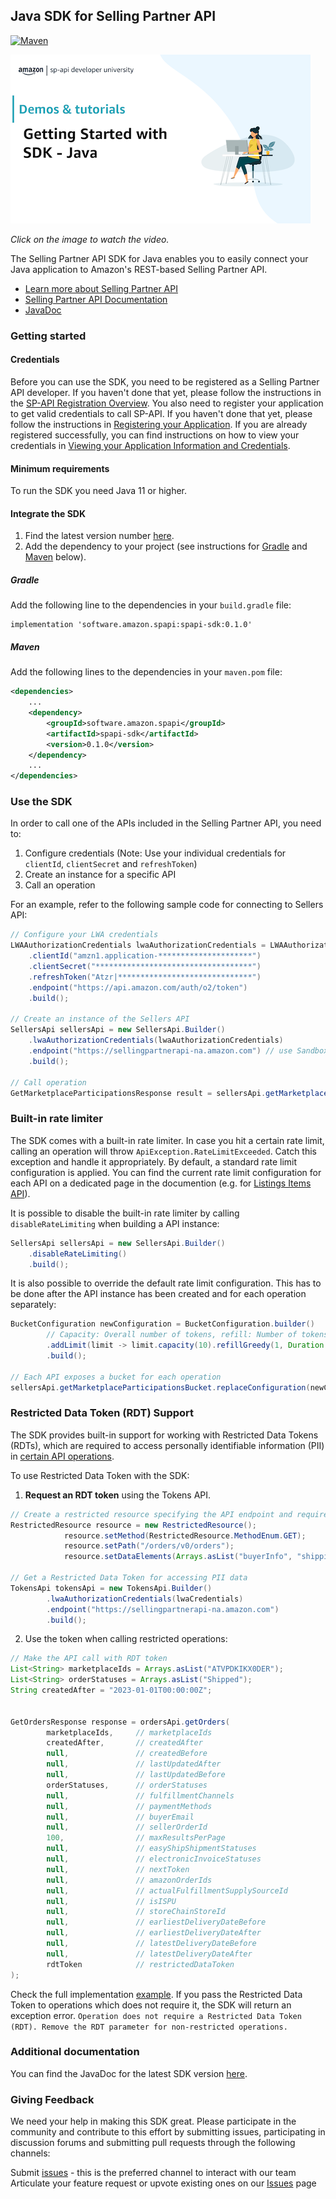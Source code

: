 ## Java SDK for Selling Partner API
[![Maven](https://img.shields.io/maven-central/v/software.amazon.spapi/spapi-sdk.svg?label=Maven)](https://central.sonatype.com/artifact/software.amazon.spapi/spapi-sdk)

[![Video Thumbnail](https://github.com/amzn/selling-partner-api-sdk/blob/main/java/docs/video-thumbnail.png?raw=true)](https://www.youtube.com/watch?v=OmYTAA80V_4)

*Click on the image to watch the video.*

The Selling Partner API SDK for Java enables you to easily connect your Java application to Amazon's REST-based Selling Partner API.

* [Learn more about Selling Partner API](https://developer.amazonservices.com/)
* [Selling Partner API Documentation](https://developer-docs.amazon.com/sp-api/)
* [JavaDoc](https://www.javadoc.io/doc/software.amazon.spapi/spapi-sdk/latest/index.html)

### Getting started

#### Credentials

Before you can use the SDK, you need to be registered as a Selling Partner API developer. If you haven't done that yet, please follow the instructions in the [SP-API Registration Overview](https://developer-docs.amazon.com/sp-api/docs/sp-api-registration-overview).
You also need to register your application to get valid credentials to call SP-API. If you haven't done that yet, please follow the instructions in [Registering your Application](https://developer-docs.amazon.com/sp-api/docs/registering-your-application).
If you are already registered successfully, you can find instructions on how to view your credentials in [Viewing your Application Information and Credentials](https://developer-docs.amazon.com/sp-api/docs/viewing-your-application-information-and-credentials).

#### Minimum requirements

To run the SDK you need Java 11 or higher.

#### Integrate the SDK

1. Find the latest version number [here](https://github.com/amzn/selling-partner-api-sdk/releases).
2. Add the dependency to your project (see instructions for [Gradle](#gradle) and [Maven](#maven) below).

##### Gradle

Add the following line to the dependencies in your `build.gradle` file:

```
implementation 'software.amazon.spapi:spapi-sdk:0.1.0'
```

##### Maven

Add the following lines to the dependencies in your `maven.pom` file:

```xml
<dependencies>
    ...
    <dependency>
        <groupId>software.amazon.spapi</groupId>
        <artifactId>spapi-sdk</artifactId>
        <version>0.1.0</version>
    </dependency>
    ...
</dependencies>
```

### Use the SDK

In order to call one of the APIs included in the Selling Partner API, you need to:
1. Configure credentials (Note: Use your individual credentials for `clientId`, `clientSecret` and `refreshToken`)
2. Create an instance for a specific API
3. Call an operation

For an example, refer to the following sample code for connecting to Sellers API:
```java
// Configure your LWA credentials
LWAAuthorizationCredentials lwaAuthorizationCredentials = LWAAuthorizationCredentials.builder()
    .clientId("amzn1.application-*********************")
    .clientSecret("***********************************")
    .refreshToken("Atzr|******************************")
    .endpoint("https://api.amazon.com/auth/o2/token")
    .build();

// Create an instance of the Sellers API
SellersApi sellersApi = new SellersApi.Builder()
    .lwaAuthorizationCredentials(lwaAuthorizationCredentials)
    .endpoint("https://sellingpartnerapi-na.amazon.com") // use Sandbox URL here if you would like to test your applications without affecting production data.
    .build();

// Call operation
GetMarketplaceParticipationsResponse result = sellersApi.getMarketplaceParticipations();
```

### Built-in rate limiter

The SDK comes with a built-in rate limiter. In case you hit a certain rate limit, calling an operation will throw `ApiException.RateLimitExceeded`. Catch this exception and handle it appropriately.
By default, a standard rate limit configuration is applied. You can find the current rate limit configuration for each API on a dedicated page in the documention (e.g. for [Listings Items API](https://developer-docs.amazon.com/sp-api/docs/listings-items-api-rate-limits)).

It is possible to disable the built-in rate limiter by calling `disableRateLimiting` when building a API instance:
```java
SellersApi sellersApi = new SellersApi.Builder()
    .disableRateLimiting()
    .build();
```

It is also possible to override the default rate limit configuration. This has to be done after the API instance has been created and for each operation separately:
```java
BucketConfiguration newConfiguration = BucketConfiguration.builder()
        // Capacity: Overall number of tokens, refill: Number of tokens refilled per second
        .addLimit(limit -> limit.capacity(10).refillGreedy(1, Duration.ofSeconds(1)))
        .build();

// Each API exposes a bucket for each operation
sellersApi.getMarketplaceParticipationsBucket.replaceConfiguration(newConfiguration, TokensInheritanceStrategy.RESET);
```
### Restricted Data Token (RDT) Support

The SDK provides built-in support for working with Restricted Data Tokens (RDTs), which are required to access personally identifiable information (PII) in [certain API operations](https://developer-docs.amazon.com/sp-api/docs/tokens-api-use-case-guide#restricted-operations).

To use Restricted Data Token with the SDK:

1. **Request an RDT token** using the Tokens API.

```java
// Create a restricted resource specifying the API endpoint and required data elements
RestrictedResource resource = new RestrictedResource();
            resource.setMethod(RestrictedResource.MethodEnum.GET);
            resource.setPath("/orders/v0/orders");
            resource.setDataElements(Arrays.asList("buyerInfo", "shippingAddress"));

// Get a Restricted Data Token for accessing PII data
TokensApi tokensApi = new TokensApi.Builder()
        .lwaAuthorizationCredentials(lwaCredentials)
        .endpoint("https://sellingpartnerapi-na.amazon.com")
        .build();
```
2. Use the token when calling restricted operations:

```java
// Make the API call with RDT token
List<String> marketplaceIds = Arrays.asList("ATVPDKIKX0DER");
List<String> orderStatuses = Arrays.asList("Shipped");
String createdAfter = "2023-01-01T00:00:00Z";


GetOrdersResponse response = ordersApi.getOrders(
        marketplaceIds,     // marketplaceIds
        createdAfter,       // createdAfter
        null,               // createdBefore
        null,               // lastUpdatedAfter
        null,               // lastUpdatedBefore
        orderStatuses,      // orderStatuses
        null,               // fulfillmentChannels
        null,               // paymentMethods
        null,               // buyerEmail
        null,               // sellerOrderId
        100,                // maxResultsPerPage
        null,               // easyShipShipmentStatuses
        null,               // electronicInvoiceStatuses
        null,               // nextToken
        null,               // amazonOrderIds
        null,               // actualFulfillmentSupplySourceId
        null,               // isISPU
        null,               // storeChainStoreId
        null,               // earliestDeliveryDateBefore
        null,               // earliestDeliveryDateAfter
        null,               // latestDeliveryDateBefore
        null,               // latestDeliveryDateAfter
        rdtToken            // restrictedDataToken
);
```
Check the full implementation [example](https://github.com/amzn/selling-partner-api-sdk/tree/main/java/sdk/src/main/java/examples/getOrdersWithRestrictedDataToken.java). If you pass the Restricted Data Token to operations which does not require it, the SDK will return an exception error. `Operation does not require a Restricted Data Token (RDT). Remove the RDT parameter for non-restricted operations.`



### Additional documentation

You can find the JavaDoc for the latest SDK version [here](https://www.javadoc.io/doc/software.amazon.spapi/spapi-sdk/latest/index.html).

### Giving Feedback

We need your help in making this SDK great. Please participate in the community and contribute to this effort by submitting issues, participating in discussion forums and submitting pull requests through the following channels:

Submit [issues](https://github.com/amzn/selling-partner-api-sdk/issues/new/choose) - this is the preferred channel to interact with our team
Articulate your feature request or upvote existing ones on our [Issues][sdk-issues] page

[sdk-issues]: https://github.com/amzn/selling-partner-api-sdk/issues






